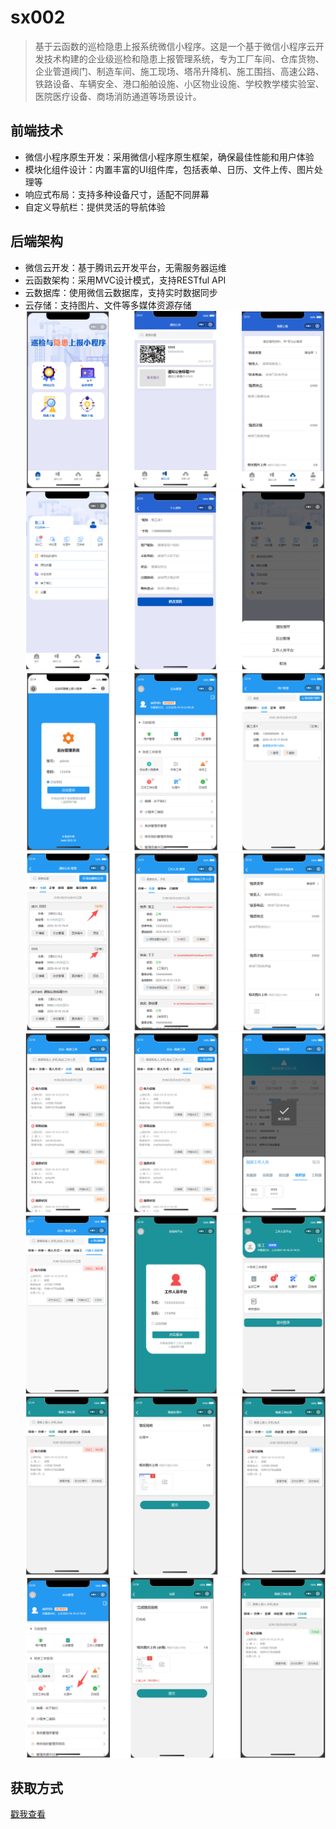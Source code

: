 # sx002
> 基于云函数的巡检隐患上报系统微信小程序。这是一个基于微信小程序云开发技术构建的企业级巡检和隐患上报管理系统，专为工厂车间、仓库货物、企业管道阀门、制造车间、施工现场、塔吊升降机、施工围挡、高速公路、铁路设备、车辆安全、港口船舶设施、小区物业设施、学校教学楼实验室、医院医疗设备、商场消防通道等场景设计。
## 前端技术
- 微信小程序原生开发：采用微信小程序原生框架，确保最佳性能和用户体验
- 模块化组件设计：内置丰富的UI组件库，包括表单、日历、文件上传、图片处理等
- 响应式布局：支持多种设备尺寸，适配不同屏幕
- 自定义导航栏：提供灵活的导航体验
## 后端架构
- 微信云开发：基于腾讯云开发平台，无需服务器运维
- 云函数架构：采用MVC设计模式，支持RESTful API
- 云数据库：使用微信云数据库，支持实时数据同步
- 云存储：支持图片、文件等多媒体资源存储
![输入图片说明](1.png)
![输入图片说明](2.png)
![输入图片说明](3.png)
![输入图片说明](4.png)
![输入图片说明](5.png)
![输入图片说明](6.png)
![输入图片说明](7.png)
![输入图片说明](8.png)

## 获取方式
[戳我查看](https://gitee.com/aven999/mall)
